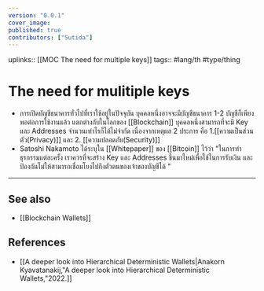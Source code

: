 ```yaml
---
version: "0.0.1"
cover_image:
published: true
contributors: ["Sutida"]
---
```

uplinks:: [[MOC The need for multiple  keys]]
tags:: #lang/th #type/thing

# The need for mulitiple keys
- การเปิดบัญชีธนาคารทั่วไปที่เราใช้อยู่ในปัจจุบัน บุคคลหนึ่งอาจจะมีบัญชีธนาคาร 1-2 บัญชีก็เพียงพอต่อการใช้งานแล้ว แตกต่างกับในโลกของ [[Blockchain]] บุคคลหนึ่งสามารถที่จะมี Key และ Addresses จำนวนเท่าไรก็ได้ไม่จำกัด  เนื่องจากเหตุผล 2 ประการ คือ  1.[[ความเป็นส่วนตัว(Privacy)]] และ 2. [[ความปลอดภัย(Security)]]
- Satoshi Nakamoto ได้ระบุใน [[Whitepaper]] ของ [[Bitcoin]] ไว้ว่า  "ในการทำธุรกรรมแต่ละครั้ง เราควรที่จะสร้าง Key และ Addresses ขึ้นมาใหม่เพื่อใช้ในการรับเงิน และป้องกันไม่ให้สามารถเชื่อมโยงไปถึงตัวตนของเจ้าของบัญชีได้ "

---
## See also
- [[Blockchain Wallets]]
## References
- [[A deeper look into Hierarchical Deterministic Wallets|Anakorn Kyavatanakij,"A deeper look into Hierarchical Deterministic Wallets,"2022.]]